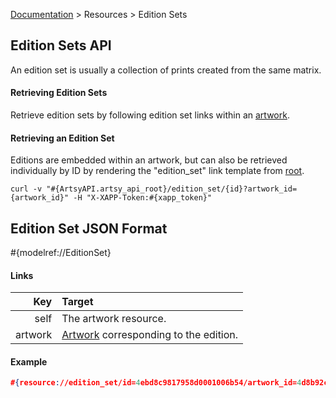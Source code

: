 [Documentation](/docs) &gt; Resources &gt; Edition Sets

## Edition Sets API

An edition set is usually a collection of prints created from the same matrix.

#### Retrieving Edition Sets

Retrieve edition sets by following edition set links within an [artwork](/docs/artworks).

#### Retrieving an Edition Set

Editions are embedded within an artwork, but can also be retrieved individually by ID by rendering the "edition_set" link template from [root](#{ArtsyAPI.artsy_api_root}).

```
curl -v "#{ArtsyAPI.artsy_api_root}/edition_set/{id}?artwork_id={artwork_id}" -H "X-XAPP-Token:#{xapp_token}"
```

## Edition Set JSON Format

#{modelref://EditionSet}

#### Links

Key        | Target                                                  |
----------:|:--------------------------------------------------------|
self       | The artwork resource.                                   |
artwork    | [Artwork](/docs/artworks) corresponding to the edition. |

#### Example

``` json
#{resource://edition_set/id=4ebd8c9817958d0001006b54/artwork_id=4d8b92c34eb68a1b2c000496}
```
